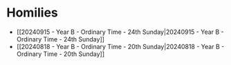 

# Homilies


- [[20240915 - Year B - Ordinary Time - 24th Sunday|20240915 - Year B - Ordinary Time - 24th Sunday]]
- [[20240818 - Year B - Ordinary Time - 20th Sunday|20240818 - Year B - Ordinary Time - 20th Sunday]]

